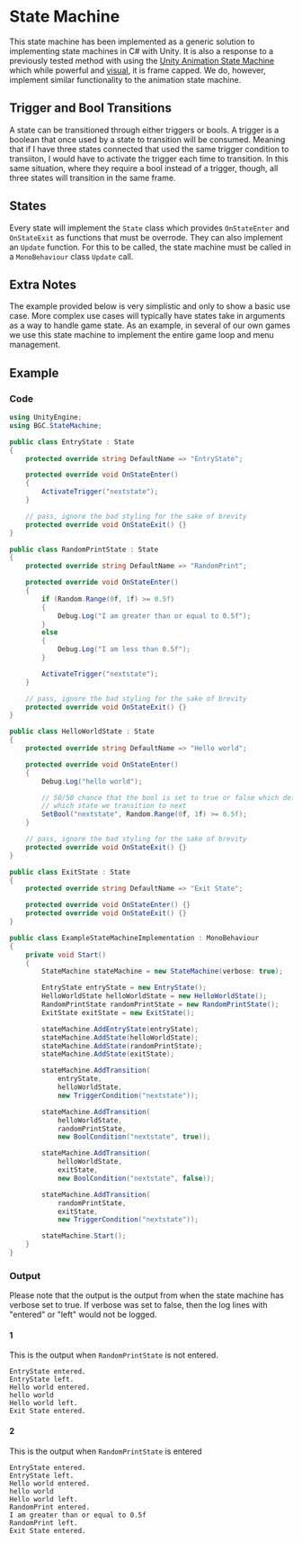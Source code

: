 # State Machine

This state machine has been implemented as a generic solution to implementing state machines in C# with Unity. It is also a response to a previously tested method with using the [Unity Animation State Machine](https://docs.unity3d.com/Manual/AnimationStateMachines.html) which while powerful and [visual](https://www.google.com/search?q=unity+animation+state+machine&client=firefox-b-1-d&source=lnms&tbm=isch&sa=X&ved=0ahUKEwj5_Ljl7NLhAhVZIDQIHRu6AlUQ_AUIDigB&biw=1920&bih=983#imgrc=ap47IpO2-J87lM:), it is frame capped. We do, however, implement similar functionality to the animation state machine.

## Trigger and Bool Transitions

A state can be transitioned through either triggers or bools. A trigger is a boolean that once used by a state to transition will be consumed. Meaning that if I have three states connected that used the same trigger condition to transiiton, I would have to activate the trigger each time to transition. In this same situation, where they require a bool instead of a trigger, though, all three states will transition in the same frame.

## States

Every state will implement the `State` class which provides `OnStateEnter` and `OnStateExit` as functions that must be overrode. They can also implement an `Update` function. For this to be called, the state machine must be called in a `MonoBehaviour` class `Update` call. 

## Extra Notes

The example provided below is very simplistic and only to show a basic use case. More complex use cases will typically have states take in arguments as a way to handle game state. As an example, in several of our own games we use this state machine to implement the entire game loop and menu management. 

## Example

### Code

```c#
using UnityEngine;
using BGC.StateMachine;

public class EntryState : State
{
    protected override string DefaultName => "EntryState";

    protected override void OnStateEnter()
    {
        ActivateTrigger("nextstate");
    }

    // pass, ignore the bad styling for the sake of brevity
    protected override void OnStateExit() {}
}

public class RandomPrintState : State
{
    protected override string DefaultName => "RandomPrint";

    protected override void OnStateEnter()
    {
        if (Random.Range(0f, 1f) >= 0.5f)
        {
            Debug.Log("I am greater than or equal to 0.5f");
        }
        else
        {
            Debug.Log("I am less than 0.5f");
        }

        ActivateTrigger("nextstate");
    }

    // pass, ignore the bad styling for the sake of brevity
    protected override void OnStateExit() {}
}

public class HelloWorldState : State
{
    protected override string DefaultName => "Hello world";

    protected override void OnStateEnter()
    {
        Debug.Log("hello world");

        // 50/50 chance that the bool is set to true or false which defines
        // which state we transition to next
        SetBool("nextstate", Random.Range(0f, 1f) >= 0.5f);
    }

    // pass, ignore the bad styling for the sake of brevity
    protected override void OnStateExit() {}
}

public class ExitState : State
{
    protected override string DefaultName => "Exit State";

    protected override void OnStateEnter() {}
    protected override void OnStateExit() {}
}

public class ExampleStateMachineImplementation : MonoBehaviour
{
    private void Start()
    {
        StateMachine stateMachine = new StateMachine(verbose: true);

        EntryState entryState = new EntryState();
        HelloWorldState helloWorldState = new HelloWorldState();
        RandomPrintState randomPrintState = new RandomPrintState();
        ExitState exitState = new ExitState();

        stateMachine.AddEntryState(entryState);
        stateMachine.AddState(helloWorldState);
        stateMachine.AddState(randomPrintState);
        stateMachine.AddState(exitState);

        stateMachine.AddTransition(
            entryState,
            helloWorldState,
            new TriggerCondition("nextstate"));

        stateMachine.AddTransition(
            helloWorldState,
            randomPrintState,
            new BoolCondition("nextstate", true));

        stateMachine.AddTransition(
            helloWorldState,
            exitState,
            new BoolCondition("nextstate", false));

        stateMachine.AddTransition(
            randomPrintState,
            exitState,
            new TriggerCondition("nextstate"));

        stateMachine.Start();
    }
}

```

### Output

Please note that the output is the output from when the state machine has verbose set to true. If verbose was set to false, then the log lines with "entered" or "left" would not be logged.

#### 1

This is the output when `RandomPrintState` is not entered.

```
EntryState entered.
EntryState left.
Hello world entered.
hello world
Hello world left.
Exit State entered.
```

#### 2

This is the output when `RandomPrintState` is entered

```
EntryState entered.
EntryState left.
Hello world entered.
hello world
Hello world left.
RandomPrint entered.
I am greater than or equal to 0.5f
RandomPrint left.
Exit State entered.
```